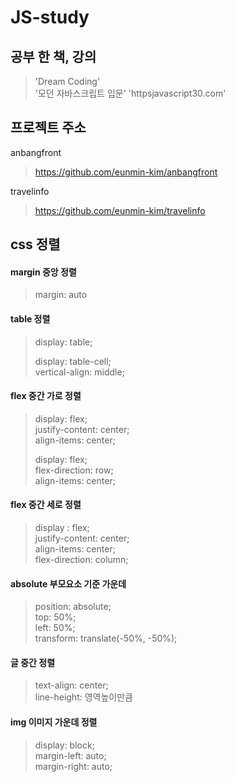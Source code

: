 # JS-study

## 공부 한 책, 강의
> 'Dream Coding'  
> '모던 자바스크립트 입문'
> 'httpsjavascript30.com'


## 프로젝트 주소
anbangfront
> https://github.com/eunmin-kim/anbangfront   

travelinfo   
> https://github.com/eunmin-kim/travelinfo   



## css 정렬

#### margin 중앙 정렬
> margin: auto 

#### table 정렬
> display: table;  
> 
> display: table-cell;  
> vertical-align: middle;  
 
#### flex 중간 가로 정렬
> display: flex;  
> justify-content: center;  
> align-items: center;  
>   
> display: flex;   
> flex-direction: row;  
> align-items: center;  
 
#### flex 중간 세로 정렬
> display : flex;  
> justify-content: center;  
> align-items: center;  
> flex-direction: column;  

#### absolute 부모요소 기준 가운데
> position: absolute;  
> top: 50%;  
> left: 50%;  
> transform: translate(-50%, -50%);  

#### 글 중간 정렬
> text-align: center;  
> line-height: 영역높이만큼  

#### img 이미지 가운데 정렬
> display: block;  
> margin-left: auto;  
> margin-right: auto;  
 

